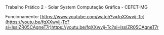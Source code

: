 Trabalho Prático 2 - Solar System
Computação Gráfica - CEFET-MG

Funcionamento: [https://www.youtube.com/watch?v=fqXXwvij-Tc](https://youtu.be/fqXXwvij-Tc?si=lssIZR05CAgneT7r)https://youtu.be/fqXXwvij-Tc?si=lssIZR05CAgneT7r
